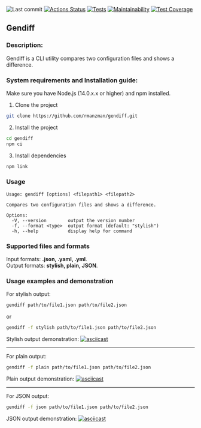 ![Last commit](https://img.shields.io/github/last-commit/rmanzman/gendiff)
[![Actions Status](https://github.com/rmanzman/gendiff/workflows/hexlet-check/badge.svg)](https://github.com/rmanzman/gendiff/actions)
[![Tests](https://github.com/rmanzman/gendiff/actions/workflows/gendiff.yml/badge.svg)](https://github.com/rmanzman/gendiff/actions/workflows/gendiff.yml)
[![Maintainability](https://api.codeclimate.com/v1/badges/4e1c8ccd4e1a657e81a9/maintainability)](https://codeclimate.com/github/rmanzman/gendiff/maintainability)
[![Test Coverage](https://api.codeclimate.com/v1/badges/2690700a2c00f5bce7e3/test_coverage)](https://codeclimate.com/github/rmanzman/gendiff/test_coverage)

## Gendiff

### Description:
Gendiff is a CLI utility compares two configuration files and shows a difference.

### System requirements and Installation guide:
Make sure you have Node.js (14.0.x.x or higher) and npm installed.

1. Clone the project
```bash
git clone https://github.com/rmanzman/gendiff.git
```
2. Install the project
```bash
cd gendiff
npm ci
```
3. Install dependencies
```bash
npm link
```

### Usage
```
Usage: gendiff [options] <filepath1> <filepath2>

Compares two configuration files and shows a difference.

Options:
  -V, --version        output the version number
  -f, --format <type>  output format (default: "stylish")
  -h, --help           display help for command
```

### Supported files and formats
Input formats: **.json, .yaml, .yml**.  
Output formats: **stylish, plain, JSON**.

### Usage examples and demonstration
For stylish output:
```bash
gendiff path/to/file1.json path/to/file2.json
```
or
```bash
gendiff -f stylish path/to/file1.json path/to/file2.json
```

Stylish output demonstration:
[![asciicast](https://asciinema.org/a/f3hz8UmzipMi7VSbBE58u6nM2.svg)](https://asciinema.org/a/f3hz8UmzipMi7VSbBE58u6nM2)
***
For plain output:
```bash
gendiff -f plain path/to/file1.json path/to/file2.json
```

Plain output demonstration:
[![asciicast](https://asciinema.org/a/FdZzW1c3wp4767KgVc10v8uma.svg)](https://asciinema.org/a/FdZzW1c3wp4767KgVc10v8uma)
***
For JSON output:
```bash
gendiff -f json path/to/file1.json path/to/file2.json
```

JSON output demonstration:
[![asciicast](https://asciinema.org/a/KkaQllbvmpATilKNn9Jey50Cz.svg)](https://asciinema.org/a/KkaQllbvmpATilKNn9Jey50Cz)
